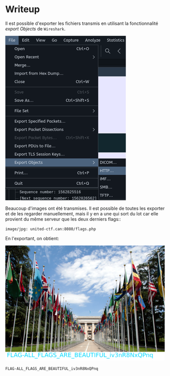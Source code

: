 # Writeup

Il est possible d'exporter les fichiers transmis en utilisant la fonctionnalité _export Objects_ de `Wireshark`.

![File -> Export Objects > HTTP](./export.png)

Beaucoup d'images ont été transmises. Il est possible de toutes les exporter et de les regarder manuellement, mais il y en a une qui sort du lot car elle provient du même serveur que les deux derniers flags::

```
image/jpg: united-ctf.can:8080/flags.php
```

En l'exportant, on obtient:

![](./flags.jpg)

`FLAG-ALL_FLAGS_ARE_BEAUTIFUL_iv3nR8NxQPnq`
